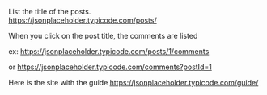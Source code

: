 List the title of the posts.  
https://jsonplaceholder.typicode.com/posts/

When you click on the post title, the comments are listed

ex:
https://jsonplaceholder.typicode.com/posts/1/comments

or
https://jsonplaceholder.typicode.com/comments?postId=1

Here is the site with the guide
https://jsonplaceholder.typicode.com/guide/
